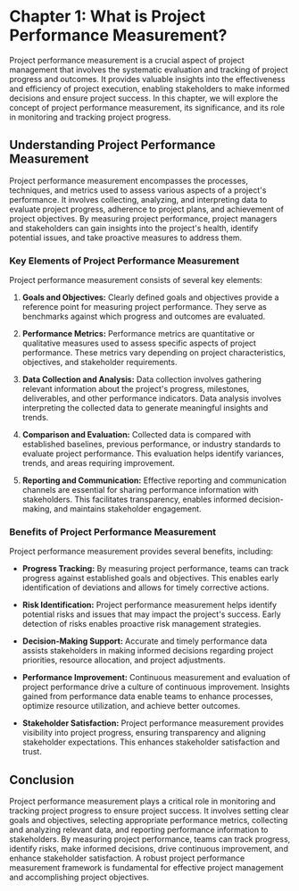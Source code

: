 Chapter 1: What is Project Performance Measurement?
===================================================

Project performance measurement is a crucial aspect of project management that involves the systematic evaluation and tracking of project progress and outcomes. It provides valuable insights into the effectiveness and efficiency of project execution, enabling stakeholders to make informed decisions and ensure project success. In this chapter, we will explore the concept of project performance measurement, its significance, and its role in monitoring and tracking project progress.

**Understanding Project Performance Measurement**
-------------------------------------------------

Project performance measurement encompasses the processes, techniques, and metrics used to assess various aspects of a project's performance. It involves collecting, analyzing, and interpreting data to evaluate project progress, adherence to project plans, and achievement of project objectives. By measuring project performance, project managers and stakeholders can gain insights into the project's health, identify potential issues, and take proactive measures to address them.

### **Key Elements of Project Performance Measurement**

Project performance measurement consists of several key elements:

1. **Goals and Objectives:** Clearly defined goals and objectives provide a reference point for measuring project performance. They serve as benchmarks against which progress and outcomes are evaluated.

2. **Performance Metrics:** Performance metrics are quantitative or qualitative measures used to assess specific aspects of project performance. These metrics vary depending on project characteristics, objectives, and stakeholder requirements.

3. **Data Collection and Analysis:** Data collection involves gathering relevant information about the project's progress, milestones, deliverables, and other performance indicators. Data analysis involves interpreting the collected data to generate meaningful insights and trends.

4. **Comparison and Evaluation:** Collected data is compared with established baselines, previous performance, or industry standards to evaluate project performance. This evaluation helps identify variances, trends, and areas requiring improvement.

5. **Reporting and Communication:** Effective reporting and communication channels are essential for sharing performance information with stakeholders. This facilitates transparency, enables informed decision-making, and maintains stakeholder engagement.

### **Benefits of Project Performance Measurement**

Project performance measurement provides several benefits, including:

* **Progress Tracking:** By measuring project performance, teams can track progress against established goals and objectives. This enables early identification of deviations and allows for timely corrective actions.

* **Risk Identification:** Project performance measurement helps identify potential risks and issues that may impact the project's success. Early detection of risks enables proactive risk management strategies.

* **Decision-Making Support:** Accurate and timely performance data assists stakeholders in making informed decisions regarding project priorities, resource allocation, and project adjustments.

* **Performance Improvement:** Continuous measurement and evaluation of project performance drive a culture of continuous improvement. Insights gained from performance data enable teams to enhance processes, optimize resource utilization, and achieve better outcomes.

* **Stakeholder Satisfaction:** Project performance measurement provides visibility into project progress, ensuring transparency and aligning stakeholder expectations. This enhances stakeholder satisfaction and trust.

**Conclusion**
--------------

Project performance measurement plays a critical role in monitoring and tracking project progress to ensure project success. It involves setting clear goals and objectives, selecting appropriate performance metrics, collecting and analyzing relevant data, and reporting performance information to stakeholders. By measuring project performance, teams can track progress, identify risks, make informed decisions, drive continuous improvement, and enhance stakeholder satisfaction. A robust project performance measurement framework is fundamental for effective project management and accomplishing project objectives.
